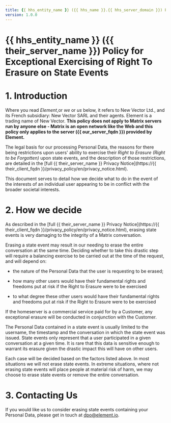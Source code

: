 ```yaml
---
title: {{ hhs_entity_name }} ({{ hhs_name }}.{{ hhs_server_domain }}) Policy for Exceptional Exercising of Right To Erasure on State Events
version: 1.0.0
---
```


# {{ hhs_entity_name }} ({{ their_server_name }}) Policy for Exceptional Exercising of Right To Erasure on State Events

# 1. Introduction

Where you read *Element*,or *we* or *us* below, it refers to New Vector Ltd., and its French subsidiary: New Vector SARL and their agents. Element is a trading name of New Vector. **This policy does not apply to Matrix servers run by anyone else - Matrix is an open network like the Web and this policy only applies to the server ({{ our_server_fqdn }}) provided by Element.**

The legal basis for our processing Personal Data, the reasons for there being restrictions upon users' ability to exercise their *Right to Erasure (Right to be Forgotten)* upon state events, and the description of those restrictions, are detailed in the [full {{ their_server_name }} Privacy Notice](https://{{ their_client_fqdn }}/privacy_policy/en/privacy_notice.html).

This document serves to detail how we decide what to do in the event of the interests of an individual user appearing to be in conflict with the broader societal interests.

# 2. How we decide

As described in the [full {{ their_server_name }} Privacy Notice](https://{{ their_client_fqdn }}/privacy_policy/en/privacy_notice.html), erasing state events is very damaging to the integrity of a Matrix conversation.

Erasing a state event may result in our needing to erase the entire conversation at the same time. Deciding whether to take this drastic step will require a balancing exercise to be carried out at the time of the request, and will depend on:

*   the nature of the Personal Data that the user is requesting to be erased;
    
*   how many other users would have their fundamental rights and freedoms put at risk if the Right to Erasure were to be exercised
    
*   to what degree these other users would have their fundamental rights and freedoms put at risk if the Right to Erasure were to be exercised
    

If the homeserver is a commercial service paid for by a Customer, any exceptional erasure will be conducted in conjunction with the Customer.

The Personal Data contained in a state event is usually limited to the username, the timestamp and the conversation in which the state event was issued. State events only represent that a user participated in a given conversation at a given time. It is rare that this data is sensitive enough to warrant its erasure given the drastic impact this will have on other users.

Each case will be decided based on the factors listed above. In most situations we will not erase state events. In extreme situations, where not erasing state events will place people at material risk of harm, we may choose to erase state events or remove the entire conversation.

# 3. Contacting Us

If you would like us to consider erasing state events containing your Personal Data, please get in touch at [dpo@element.io](mailto:dpo@element.io).